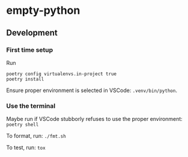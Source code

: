 # empty-python

## Development

### First time setup

Run
```
poetry config virtualenvs.in-project true
poetry install
```

Ensure proper environment is selected in VSCode: `.venv/bin/python`.

### Use the terminal 

Maybe run if VSCode stubborly refuses to use the proper environment: `poetry shell`

To format, run: `./fmt.sh`

To test, run: `tox`
